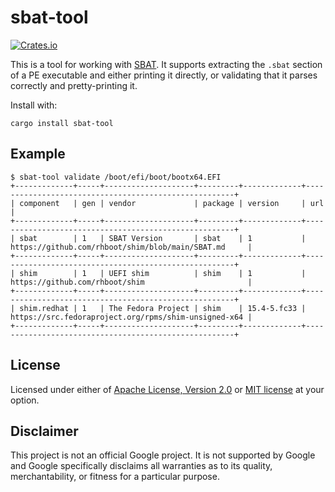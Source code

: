 # sbat-tool

[![Crates.io](https://img.shields.io/crates/v/sbat-tool)](https://crates.io/crates/sbat-tool)

This is a tool for working with [SBAT][SBAT.md]. It supports extracting
the `.sbat` section of a PE executable and either printing it directly,
or validating that it parses correctly and pretty-printing it.

Install with:

```console
cargo install sbat-tool
```

## Example

```console
$ sbat-tool validate /boot/efi/boot/bootx64.EFI
+-------------+-----+--------------------+---------+-------------+------------------------------------------------------+
| component   | gen | vendor             | package | version     | url                                                  |
+-------------+-----+--------------------+---------+-------------+------------------------------------------------------+
| sbat        | 1   | SBAT Version       | sbat    | 1           | https://github.com/rhboot/shim/blob/main/SBAT.md     |
+-------------+-----+--------------------+---------+-------------+------------------------------------------------------+
| shim        | 1   | UEFI shim          | shim    | 1           | https://github.com/rhboot/shim                       |
+-------------+-----+--------------------+---------+-------------+------------------------------------------------------+
| shim.redhat | 1   | The Fedora Project | shim    | 15.4-5.fc33 | https://src.fedoraproject.org/rpms/shim-unsigned-x64 |
+-------------+-----+--------------------+---------+-------------+------------------------------------------------------+
```

## License

Licensed under either of [Apache License, Version 2.0](LICENSE-APACHE)
or [MIT license](LICENSE-MIT) at your option.

## Disclaimer

This project is not an official Google project. It is not supported by
Google and Google specifically disclaims all warranties as to its quality,
merchantability, or fitness for a particular purpose.

[SBAT.md]: https://github.com/rhboot/shim/blob/main/SBAT.md

